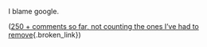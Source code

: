 I blame google.

([250 + comments so far, not counting the ones I&#8217;ve had to remove](http://weblogs.asp.net/duncanma/archive/2004/06/30/169950.aspx){.broken_link})